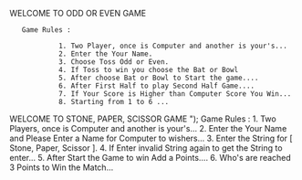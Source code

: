WELCOME TO ODD OR EVEN GAME 

       Game Rules : 
       
                1. Two Player, once is Computer and another is your's... 
                2. Enter the Your Name.
                3. Choose Toss Odd or Even. 
                4. If Toss to win you choose the Bat or Bowl
                5. After choose Bat or Bowl to Start the game....
                6. After First Half to play Second Half Game....
                7. If Your Score is Higher than Computer Score You Win...
                8. Starting from 1 to 6 ... 

WELCOME TO STONE, PAPER, SCISSOR GAME ");
	 Game Rules : 
		 1. Two Players, once is Computer and another is your's... 
		 2. Enter the Your Name and Please Enter a Name for Computer to wishers...
		 3. Enter the String for [ Stone, Paper, Scissor ]. 
		 4. If Enter invalid String again to get the String to enter... 
	        5. After Start the Game to win Add a Points.... 
		 6. Who's are reached 3 Points to Win the Match... 
					
